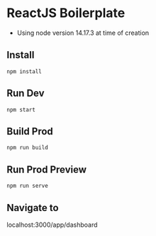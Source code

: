 # ReactJS Boilerplate

- Using node version 14.17.3 at time of creation

## Install
`npm install`

## Run Dev
`npm start`

## Build Prod
`npm run build`

## Run Prod Preview
`npm run serve`

## Navigate to 
localhost:3000/app/dashboard